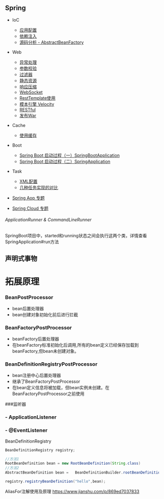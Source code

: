 Spring
-

- IoC
	- [应用配置](ioc/configuration.md) 
	- [依赖注入](ioc/dependency_injection.md)
    - [源码分析 - AbstractBeanFactory](ioc/AbstractBeanFactory.md)

- Web
	- [异常处理](web/exception.md)
	- [参数校验](web/validate.md)
	- [过滤器](web/filter.md)
	- [静态资源](web/static_content.md)
	- [响应压缩](web/compression.md)
	- [WebSocket](web/websocket.md)
	- [RestTemplate使用](web/RestTemplate.md)
	- [模本引擎 Velocity](https://www.kancloud.cn/boshu/springboot/215852)
	- [RESTful](web/restful.md)
	- [发布War](web/deploy_war.md)

- Cache
	- [使用缓存](cache/use.md)

- Boot
    - [Spring Boot 启动过程（一）SpringBootApplication](boot/SpringBootApplication.md)
    - [Spring Boot 启动过程（二）SpringApplication](boot/SpringApplication.md)

- Task
	- [XML配置](task/task_xml.md)
	- [几种任务实现的对比](https://blog.csdn.net/wqh8522/article/details/79224290)

- [Spring Aop 专题](aop/README.md)
- [Spring Cloud 专题](cloud/README.md)

###### ApplicationRunner & CommandLineRunner

SpringBoot项目中，started和running状态之间会执行这两个类，详情查看SpringApplication#run方法




## 声明式事物

# 拓展原理

### BeanPostProcessor

- bean后置处理器
- bean创建对象初始化前后进行拦截

### BeanFactoryPostProcessor

- beanFactory后置处理器
- 在beanFactory标准初始化后调用,所有的bean定义已经保存加载到beanFactory,但bean未创建对象。

### BeanDefinitionRegistryPostProcessor

- bean注册中心后置处理器
- 继承了BeanFactoryPostProcessor
- 在bean定义信息将被加载，但bean实例未创建。在BeanFactoryPostProcessor之前使用

###监听器

### - ApplicationListener

### - @EventListener

BeanDefinitionRegistry

```java
BeanDefinitionRegistry registry;

//方法1
RootBeanDefinition bean = new RootBeanDefinition(String.class)
//方法2
AbstractBeanDefinition bean = 	BeanDefinitionBuilder.rootBeanDefinition(String.class).getBeanDefinition();

registry.registryBeanDefinition("hello",bean);
```

AliasFor注解使用及原理
https://www.jianshu.com/p/869ed7037833
